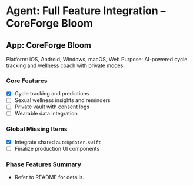 # Agent: Full Feature Integration – CoreForge Bloom

## App: CoreForge Bloom
Platform: iOS, Android, Windows, macOS, Web
Purpose: AI-powered cycle tracking and wellness coach with private modes.

### Core Features
- [x] Cycle tracking and predictions
- [ ] Sexual wellness insights and reminders
- [ ] Private vault with consent logs
- [ ] Wearable data integration

### Global Missing Items
- [x] Integrate shared `autoUpdater.swift`
- [ ] Finalize production UI components

### Phase Features Summary
- Refer to README for details.

